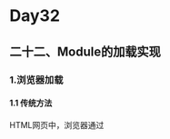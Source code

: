 # Day32
## 二十二、Module的加载实现
### 1.浏览器加载
#### 1.1 传统方法
  HTML网页中，浏览器通过<script>标签加载JavaScript脚本：
```html
<!-- 页面内嵌的脚本 -->
<script type="application/javascript">
  // module code
</script>
<!-- 外部脚本 -->
<script type="application/javascript" src="path/to/myModule.js">
</script>
<!--因为浏览器脚本的默认语言是JavaScript，所以 type那里可以省略-->
```
  默认情况下，浏览器是同步加载JavaScript脚本，即渲染引擎遇到<script>标签就会停下来，等到执行完脚本，再继续向下渲染。如果是外部脚本，还必须加入脚本下载的时间。如果脚本体积很大，下载和执行的时间就会很长，因此造成浏览器堵塞，用户会感觉到浏览器 卡死了，没有任何响应。这种体验就不太好了，所以浏览器允许脚本异步加载，下面就是两种异步加载的语法：
```html
<script src="path/to/myModule.js" defer></script>
<script src="path/to/myModule.js" async></script>
<!--script标签打开的defer或async属性，脚本就会异步加载，渲染引擎遇到这行命令就会开始下载外部脚本，但不会等它下载和执行，而是直接执行后面的命令-->
```
  defer与async的区别是：defer要等到整个页面在内存中正常渲染结束（DOM结构完全生成，以及其它脚本执行完成），才会执行；async一旦下载完成，渲染引擎就会中断渲染，执行这个脚本以后，再继续渲染。总结就是 defer是渲染完再执行，async是下载完就执行。另外，如果有多个defer脚本，会按照它们在页面出现的顺序加载，而多个async脚本是不能保证加载顺序的。
#### 1.2 加载规则
  浏览器加载es6模块，也使用<script>标签，但是要加入type='module'属性，告诉浏览器这是一个es6模块：
```html
<script type="module" src="./foo.js"></script>
```
  浏览器对于带有type="module"的<script>，都是异步加载，不会造成堵塞浏览器，即等到整个页面渲染完，再执行模块脚本，等同于打开了<script>标签的defer属性：
```html
<script type="module" src="./foo.js"></script>
<!-- 等同于 -->
<script type="module" src="./foo.js" defer></script>
```
  如果网页有多个<script type="module">，它们会按照在页面出现的顺序依次执行。<script>标签的async属性也可以打开，这时只要加载完成，渲染引擎就会中断渲染立即执行，执行完成后，再恢复渲染：
```html
<script type="module" src="./foo.js" async></script>
```
  一旦使用了async属性，<script type="module">就不会按照在页面出现的顺序执行，而是只要该模块加载完成，就执行该模块。ES6 模块也允许内嵌在网页中，语法行为与加载外部脚本完全一致。
```html
<script type="module">
  import utils from "./utils.js";
  //.....
</script>
```
  对于外部的模块脚本，需要注意：
  - 代码是在模块作用域之中运行，而不是在全局作用域运行，模块内部的顶层变量，外部不可见
  - 模块脚本自动采用严格模式，不管有没有声明use strict
  - 模块之中，可以使用import命令加载其它模块，也可以使用export命令输出对外接口
  - 模块之中，顶层的this关键字返回undefined，而不是指向window，也就是说，在模块顶层使用this关键字，是无意义的。
  - 同一个模块如果加载多次，将只执行一次
  一个示例模块：
```javascript
import utils from 'https://example.com/js/utils.js';
const x = 1;
console.log(x === window.x); //false
console.log(this === undefined); // true
```
  利用顶层的this等于undefined这个语法点，可以侦测当前代码是否在es6模块之中：
```javascript
const isNotModuleScript = this !== undefined;
```
### 3.es6模块与CommonJS模块的差异
  首先es6模块与CommonJS模块有两个重大差异
  - CommonJS模块输出的是一个值的拷贝，es6模块输出的是值的引用
  - CommonJS模块是运行时加载，es6模块是编译时输出接口
  第二个差异是因为CommonJS加载的是一个对象，该对象只有在脚本运行完才会生成。而es6模块不是对象，它的对外接口只是一种静态定义，在代码静态解析阶段就会生成。
  重点说一下第一个差异。
  CommonJS模块输出的是值的拷贝，也就是说，一旦输出一个值，模块内部的变化就影响不到这个值，栗子：
```javascript
//libs.js
var counter=3;
function incCounter(){
    counter++;
}
module.exports={
    counter: counter,
    incCounter: incCounter
}
//这里输出内部变量counter和改写这个变量的颞部方法incCounter，然后在main.js里面加载这个模块
```
```javascript
//main.js
var mod=require('./lib')
console.log(mod.counter)//3
mod.incCounter()
console.log(mod.counter)//3
//这里就说明了，lid.js模块加载以后，它的内部变化就影响不到输出的mod.counter了，这是因为mod.counter是一个原始类型的值，会被缓存，除非写成一个函数，才能得到内部变动后的值
```
```javascript
//lib.js
var counter=3;
function incCounter(){
    counter++;
}
module.exports={
    get counter(){
        return counter
    },
    incCounter:incCounter
}
//这里输出的counter属性实际上是一个取值器函数，现在再执行main.js，就可以正确读取内部变量counter的变动了
$ node main.js
3
4
```
  es6模块的运行机制与CommonJS不一样，JS引擎对脚本静态分析的时候，遇到模块加载命令import，就会生成一个只读应用，等到脚本真正执行时，再根据这个只读引用，到被加载的那个模块里面去取值。换句话说，ES6 的import有点像 Unix 系统的“符号连接”，原始值变了，import加载的值也会跟着变。因此，ES6 模块是动态引用，并且不会缓存值，模块里面的变量绑定其所在的模块。
  还是上面的栗子：
```javascript
// lib.js
export let counter = 3;
export function incCounter() {
  counter++;
}
// main.js
import { counter, incCounter } from './lib';
console.log(counter); // 3
incCounter();
console.log(counter); // 4
//这里就说明了，es6模块输入的变量counter是活的，完全反应其所在模块lib.js内部的变化
```
  这是一个export里面的栗子：
```javascript
// m1.js
export var foo = 'bar';
setTimeout(() => foo = 'baz', 500);
// m2.js
import {foo} from './m1.js';
console.log(foo);
setTimeout(() => console.log(foo), 500);
//m1.js的变量foo，在刚加载时等于bar，过了 500 毫秒，又变为等于baz

//看一下，m2.js能否正确读取这个变化
$ babel-node m2.js
bar
baz
//这里表明，es6模块不会缓存运行结果，而是动态地去被加载的模块取值，并且变量总是绑定其所在的模块。
```
  由于es6输入的模块变量，只是一个 符号连接，所以这个变量是只读的，对它进行重新赋值就会报错：
```javascript
// lib.js
export let obj = {};
// main.js
import { obj } from './lib';
obj.prop = 123; // OK
obj = {}; // TypeError
//mian.js从lib.js输入变量obj，可以对obj添加属性，但是重新赋值就会报错，因为变量obj指向的地址是只读的，不能重新赋值，这就好比main.js创造了一个名为obj的const变量
```
  最后，export通过接口，输出的是同一个值，不同的脚本加载这个接口口，得到的都是同样的实例：
```javascript
//mod.js
function C(){
    this.sum=0;
    this.add=function(){
        this.sum +=1
    }
    this.show=function(){
        console.log(this.sum)
    }
}
export let c=new C()
//这里的mod.js，输出的是一个c的实例，不同的脚本加载这个模块，得到的都是同一个实例
```
```javascript
//x.js
import {c} from './mode'
c.add()
//y.js
import {c} from './mod'
c.show()
//mian.js
import './x'
import './y'
//现在执行main.js，输出的是1
$ babel-node main.js
1
//这就证明了x.js和y.,js加载的都是c的同一个实例
```
### 3.Node加载
#### 3.1 概述
  Node对es6模块的处理比较麻烦，因为它有自己的CommonJS模块格式，与es6模块格式是不兼容的。目前的解决方案是，将两者分开，es6模块和CommonJS采用各自的加载方案。Node要求es6模块采用.mjs后缀文件名，也就是说，只要脚本文件里面使用import或者export命令，那么就必须采用.mjs后缀名。require命令不能加载.mjs文件，会报错，只有import命令才可以加载mjs文件，反过来，.mjs文件里面也不能使用require命令，必须使用import。
  目前这项功能还在试验阶段，需要安装Node v8.5.0或以上版本，要用--experimental-modules参数才能打开该功能：
```javascript
node --experimental-modules my-app.mjs
```
  为了与浏览器的import加载规则相同，Node的.mjs文件支持url路径：
```javascript
import './foo?query=1'//加载./foo传入参数?query=1,脚本路径带有参数?query=1,Node会按照URL规则解读，同一个脚本只要参数不同，就会被加载多次，并且保存成不同的缓存。由于这个原因，只要文件名中含有：、%、#、？等特殊字符，最好对这些字符进行转义
```
  目前Node的import命令只支持加载本地模块，不支持加载远程模块。如果模块名不含路径，那么import命令失去node_modules陌路寻找这个模块：
```javascript
import 'baz'
import 'abc/123'
```
  如果模块名包含路径，那么import命令会按照路径寻找这个名字的脚本文件：
```javascript
import 'file:///etc/config/app.json'
import './foo'
import './foo?search'
import './/bar'
import '/baz'
//如果脚本文件省略了后缀名，比如import './foo'，Node 会依次尝试四个后缀名：./foo.mjs、./foo.js、./foo.json、./foo.node。如果这些脚本文件都不存在，Node 就会去加载./foo/package.json的main字段指定的脚本。如果./foo/package.json不存在或者没有main字段，那么就会依次加载 ./foo/index.mjs、 ./foo/index.js、 ./foo/index.json、 ./foo/index.node。如果以上四个文件还是都不存在，就会抛出错误。
```
#### 3.2 内部变量
  es6模块应该是通用的，同一个模块不用修改，就可以用在浏览器环境和服务器华宁，为了达到这个目标，Node规定es6模块之中不能使用CommonJS模块的特有的一些内部变量。
  首先，就是this关键字，es6模块之中，顶层的this指向undefined，CommonJS模块的顶层this指向当前模块，这是二者的一个重大差异。
  其次，以下这些顶层变量在es6模块之中都是不存在的：
  - arguments
  - require
  - module
  - exports
  - \_\_filename
  - \_\_dirname
  如果一定要使用这些变量，有一个变通的方法，就是写一个CommonJS模块输出这些变量 ，然后再用es6模块加载这个CommonJS模块。但是这样一来，该es6模块就不能直接用于浏览器环境了，所以不推荐这样做。
```javascript
//expose.js
module.exportts={__dirname}
//use.mjs
import expose from './expose.js'
const {__dirname}=expose
//expose.js是一个CommonJS模块，输出变量__dirname，该变量在es6模块之中不存在，es6模块加载expose.js，就可以得到__dirname.
```
#### 3.3 es6模块加载CommonJS模块
  CommonJS模块的输出都定义在module.exports这个属性上面，Node的import命令加载CommonJS模块，Node会自动将module.exports属性，当做模块的默认输出，即等同于export default xxx
  一个CommonJS模块：
```javascript
//a.js
module.exports={
    foo:'hello',
    bar:'world'
}
//等同于
export default {
    foo:'hello',
    bar:'world'
}
//import命令加载上面的模块，module.exports会被视为默认输出，即import命令实际上输入的是这样一个对象{default:module.exports}
```
  所以一共有三种写法，可以拿到CommonJS模块的module.exports：
```javascript
// 写法一
import baz from './a';
// baz = {foo: 'hello', bar: 'world'};

// 写法二
import {default as baz} from './a';
// baz = {foo: 'hello', bar: 'world'};

// 写法三
import * as baz from './a';
// baz = {
//   get default() {return module.exports;},
//   get foo() {return this.default.foo}.bind(baz),
//   get bar() {return this.default.bar}.bind(baz)
// }
//这三种写法，可以通过baz.default拿到module.exports.foo属性和bar属性就是可以通过这种方法拿到了module.exports
```
  比如：
```javascript
//b.js
module.exports=null;
//es.jjs
import foo from './b'
//foo=null
import * as bar from './b'
//bar = {default:null}
//es.js采用第二种写法时，要通过bar.default这样的写法，才能拿到module.exports

//c.js
module.exports=function two(){
    return 2;
}
//es.js
import foo from './c'
foo()//2
import * as bar from './c'
bar.default()//2
bar()//报错，bar is not a function，bar本身是一个对象，不能当做函数电泳，只能通过bar.default调用
```
  CommonJS模块的输出缓存机制，在es6加载方式下依然有效：
```javascript
//foo.js
module.exports=123;
setTimeout(_ => module.exports=null)//对于加载的这个foo.js脚本，module.exports将一直是123，而不会变成null。
```
  由于es6模块是编译时确定输出接口，CommonJS模块是运行时确定输出接口，所以采用import命令加载CommonJS模块时，不允许采用下面的写法：
```javascript
//不正确
import {readFile} from 'fs'//因为fs是CommonJS格式，只有在运行时才能确定readFile接口，而import命令要求编译时就确定这个接口，解决方法就是改为整体输入
// 正确的写法一
import * as express from 'express';
const app = express.default();
// 正确的写法二
import express from 'express';
const app = express();
```





















